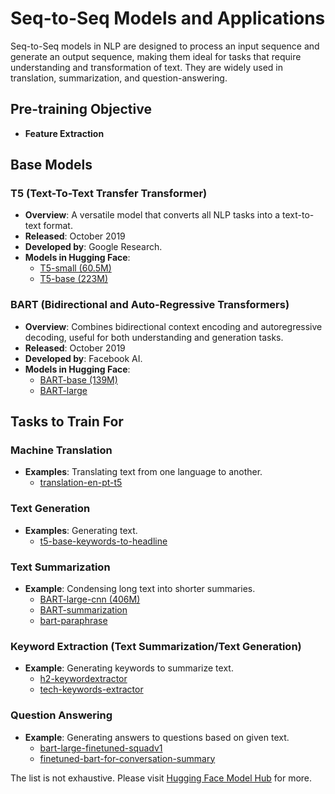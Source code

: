 # Seq-to-Seq Models and Applications

Seq-to-Seq models in NLP are designed to process an input sequence and generate an output sequence, making them ideal for tasks that require understanding and transformation of text. They are widely used in translation, summarization, and question-answering.

## Pre-training Objective
- **Feature Extraction**
  
## Base Models

### T5 (Text-To-Text Transfer Transformer)
- **Overview**: A versatile model that converts all NLP tasks into a text-to-text format.
- **Released**: October 2019
- **Developed by**: Google Research.
- **Models in Hugging Face**:
  - [T5-small (60.5M)](https://huggingface.co/t5-small)
  - [T5-base (223M)](https://huggingface.co/t5-base)

### BART (Bidirectional and Auto-Regressive Transformers)
- **Overview**: Combines bidirectional context encoding and autoregressive decoding, useful for both understanding and generation tasks.
- **Released**: October 2019
- **Developed by**: Facebook AI.
- **Models in Hugging Face**:
  - [BART-base (139M)](https://huggingface.co/facebook/bart-base)
  - [BART-large](https://huggingface.co/facebook/bart-large)
 
## Tasks to Train For

### Machine Translation
- **Examples**: Translating text from one language to another.
  - [translation-en-pt-t5](https://huggingface.co/unicamp-dl/translation-en-pt-t5?text=My+name+is+Wolfgang+and+I+live+in+Berlin)
 
### Text Generation
- **Examples**: Generating text.
  - [t5-base-keywords-to-headline](https://huggingface.co/EnglishVoice/t5-base-keywords-to-headline?text=headline%3A+weight+loss)

### Text Summarization
- **Example**: Condensing long text into shorter summaries.
  - [BART-large-cnn (406M)](https://huggingface.co/facebook/bart-large-cnn)
  - [BART-summarization](https://huggingface.co/slauw87/bart_summarisation)
  - [bart-paraphrase](https://huggingface.co/eugenesiow/bart-paraphrase?text=They+were+there+to+enjoy+us+and+they+were+there+to+pray+for+us.)

### Keyword Extraction (Text Summarization/Text Generation)
- **Example**: Generating keywords to summarize text.
  - [h2-keywordextractor](https://huggingface.co/transformer3/H2-keywordextractor)
  - [tech-keywords-extractor](https://huggingface.co/ilsilfverskiold/tech-keywords-extractor?text=AWS+Config+Rule+w.+Remediation+Set+to+SNS+Notification+-+How+to+find+which+parameters+are+exposed+to+the+message%3F)

### Question Answering
- **Example**: Generating answers to questions based on given text.
  - [bart-large-finetuned-squadv1](https://huggingface.co/valhalla/bart-large-finetuned-squadv1)
  - [finetuned-bart-for-conversation-summary](https://huggingface.co/kabita-choudhary/finetuned-bart-for-conversation-summary?text=Laurie%3A+So%2C+what+are+your+plans+for+this+weekend%3F%0AChristie%3A+I+don%E2%80%99t+know.+Do+you+want+to+get+together+or+something%3F%0ASarah%3A+How+about+going+to+see+a+movie%3F+Cinemax+26+on+Carson+Boulevard+is+showing+Enchanted.+Laurie%3A+That+sounds+like+a+good+idea.+Maybe+we+should+go+out+to+eat+beforehand.%0ASarah%3A+It+is+fine+with+me.+Where+do+you+want+to+meet%3F%0AChristie%3A+Let%E2%80%99s+meet+at+Summer+Pizza+House.+I+have+not+gone+there+for+a+long+time.%0ALaurie%3A+Good+idea+again.+I+heard+they+just+came+up+with+a+new+pizza.+It+should+be+good+because+Summer+Pizza+House+always+has+the+best+pizza+in+town.%0ASarah%3A+When+should+we+meet%3F%0AChristie%3A+Well%2C+the+movie+is+shown+at+2%3A00PM%2C+4%3A00PM%2C+6%3A00PM+and+8%3A00PM.%0ALaurie%3A+Why+don%E2%80%99t+we+go+to+the+2%3A00PM+show%3F+We+can+meet+at+Summer+Pizza+House+at+noon.+That+will+give+us+plenty+of+time+to+enjoy+our+pizza.%0ASarah%3A+My+cousin+Karen+is+in+town.+Can+I+bring+her+along%3F+I+hate+to+leave+her+home+alone.%0AChristie%3A+Karen+is+in+town%3F+Yes%2C+bring+her+along.+Laurie%2C+you+remember+Karen%3F+We+met+her+at+Sara%E2%80%99s+high+school+graduation+party+two+years+ago.%0ALaurie%3A+I+do+not+quite+remember+her.+What+does+she+look+like%3F%0ASarah%3A+She+has+blond+hair%2C+she+is+kind+of+slender%2C+and+she+is+about+your+height.%0ALaurie%3A+She+wears+eyeglasses%2C+right%3F%0ASarah%3A+Yes%2C+and+she+was+playing+the+piano+off+and+on+during+the+party.%0ALaurie%3A+I+remember+her+now.+Yes%2C+do+bring+her+along+Sara.+She+is+such+a+nice+person%2C+and+funny+too.%0ASarah%3A+She+will+be+happy+to+meet+both+of+you+again.%0AChristie%3A+What+is+she+doing+these+days%3F%0ASarah%3A+She+graduated+last+June%2C+and+she+will+start+her+teaching+career+next+week+when+the+new+school+term+begins.%0ALaurie%3A+What+grade+is+she+going+to+teach%3F%0ASarah%3A+She+will+teach+kindergarten.+She+loves+working+with+kids%2C+and+she+always+has+such+a+good+rapport+with+them%0AChristie%3A+Kindergarten%3F+She+must+be+a+very+patient+person.+I+always+think+kindergarten+is+the+most+difficult+class+to+teach.+Most+of+the+kids+have+never+been+to+school%2C+and+they+have+e+never+been+away+from+mommy+for+long.%0ASarah%3A++I+think+Karen+will+do+fine.+She+knows+how+to+handle+young+children%0ALaurie%3A+I+think+the+first+few+weeks+will+be+tough.+However%2C+once+the+routine+is+set%2C+it+should+not+be+too+difficult+to+teach+kindergarten.%0AChristie%3A+You+are+right.+The+kids+might+even+look+forward+to+going+to+school+since+they+have+so+many+friends+to+play+with.%0ASarah%3A+There+are+so+many+new+things+for+them+to+do+at+school+too.+They+do+a+lot+of+crafts+in+kindergarten.+I+am+always+amazed+by+the+things+kindergarten+teachers+do.+%0ALaurie%3A+Yes%2C+I+have+seen+my+niece+come+home+with+so+many+neat+stuff.%0AChristie%3A+Maybe+we+can+ask+Karen+to+show+us+some+of+the+things+that+we+can+do+for+this+Halloween.%0ALaurie%3A+Maybe+we+can+stop+by+the+craft+store+after+the+movie.+What+do+you+think%2C+Sara%3F%0ASarah%3A+I+will+talk+to+her.+I+think+she+will+like+that.+It+will+help+her+with+school+projects+when+Halloween+comes.%0AChristie%3A+Michael%E2%80%99s+is+a+good+store+for+crafts.+It+always+carries+a+variety+of+things%2C+and+you+can+find+almost+anything+there.%0ALaurie%3A+There+is+a+Michaels+store+not+far+away+from+Cinemax+26.+I+believe+it+is+just+around+the+corner%2C+on+Pioneer+Avenue.+We+can+even+walk+over+there.%0ASarah%3A+So%2C+we+plan+to+meet+for+pizza+at+noon%2C+go+to+the+movies+at+two%2C+and+shop+at+Michael%E2%80%99s+afterward.+Right%3F%0ALaurie+and+Christie%3A+Yes.)

The list is not exhaustive. Please visit [Hugging Face Model Hub](https://huggingface.co/models) for more.
